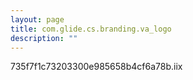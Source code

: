 ```yaml
---
layout: page
title: com.glide.cs.branding.va_logo
description: ""
---
```

735f7f1c73203300e985658b4cf6a78b.iix